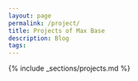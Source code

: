 ```yaml
---
layout: page
permalink: /project/
title: Projects of Max Base
description: Blog
tags:
---
```


{% include _sections/projects.md %}
